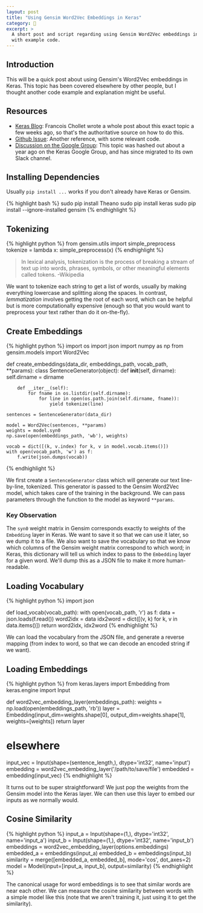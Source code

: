 ```yaml
---
layout: post
title: "Using Gensim Word2Vec Embeddings in Keras"
category: 🔨
excerpt: >
  A short post and script regarding using Gensim Word2Vec embeddings in Keras,
  with example code.
---
```


## Introduction

This will be a quick post about using Gensim's Word2Vec embeddings in Keras. This topic has been covered elsewhere by other people, but I thought another code example and explanation might be useful.

## Resources

- [Keras Blog][keras-blog]: Francois Chollet wrote a whole post about this exact topic a few weeks ago, so that's the authoritative source on how to do this.
- [Github Issue][github-issue]: Another reference, with some relevant code.
- [Discussion on the Google Group][google-group-discussion]: This topic was hashed out about a year ago on the Keras Google Group, and has since migrated to its own Slack channel.

## Installing Dependencies

Usually `pip install ...` works if you don't already have Keras or Gensim.

{% highlight bash %}
sudo pip install Theano
sudo pip install keras
sudo pip install --ignore-installed gensim
{% endhighlight %}

## Tokenizing

{% highlight python %}
from gensim.utils import simple_preprocess
tokenize = lambda x: simple_preprocess(x)
{% endhighlight %}

> In lexical analysis, tokenization is the process of breaking a stream of text up into words, phrases, symbols, or other meaningful elements called tokens. -Wikipedia

We want to tokenize each string to get a list of words, usually by making everything lowercase and splitting along the spaces. In contrast, *lemmatization* involves getting the root of each word, which can be helpful but is more computationally expensive (enough so that you would want to preprocess your text rather than do it on-the-fly).

## Create Embeddings

{% highlight python %}
import os
import json
import numpy as np
from gensim.models import Word2Vec

def create_embeddings(data_dir, embeddings_path, vocab_path, **params):
    class SentenceGenerator(object):
        def __init__(self, dirname):
            self.dirname = dirname

        def __iter__(self):
            for fname in os.listdir(self.dirname):
                for line in open(os.path.join(self.dirname, fname)):
                    yield tokenize(line)

    sentences = SentenceGenerator(data_dir)

    model = Word2Vec(sentences, **params)
    weights = model.syn0
    np.save(open(embeddings_path, 'wb'), weights)

    vocab = dict([(k, v.index) for k, v in model.vocab.items()])
    with open(vocab_path, 'w') as f:
        f.write(json.dumps(vocab))
{% endhighlight %}

We first create a `SentenceGenerator` class which will generate our text line-by-line, tokenized. This generator is passed to the Gensim Word2Vec model, which takes care of the training in the background. We can pass parameters through the function to the model as keyword `**params`.

### Key Observation

The `syn0` weight matrix in Gensim corresponds exactly to weights of the `Embedding` layer in Keras. We want to save it so that we can use it later, so we dump it to a file. We also want to save the vocabulary so that we know which columns of the Gensim weight matrix correspond to which word; in Keras, this dictionary will tell us which index to pass to the `Embedding` layer for a given word. We'll dump this as a JSON file to make it more human-readable.

## Loading Vocabulary

{% highlight python %}
import json

def load_vocab(vocab_path):
    with open(vocab_path, 'r') as f:
        data = json.loads(f.read())
    word2idx = data
    idx2word = dict([(v, k) for k, v in data.items()])
    return word2idx, idx2word
{% endhighlight %}

We can load the vocabulary from the JSON file, and generate a reverse mapping (from index to word, so that we can decode an encoded string if we want).

## Loading Embeddings

{% highlight python %}
from keras.layers import Embedding
from keras.engine import Input

def word2vec_embedding_layer(embeddings_path):
    weights = np.load(open(embeddings_path, 'rb'))
    layer = Embedding(input_dim=weights.shape[0], output_dim=weights.shape[1], weights=[weights])
    return layer

# elsewhere
input_vec = Input(shape=(sentence_length,), dtype='int32', name='input')
embedding = word2vec_embedding_layer('/path/to/save/file')
embedded = embedding(input_vec)
{% endhighlight %}

It turns out to be super straightforward! We just pop the weights from the Gensim model into the Keras layer. We can then use this layer to embed our inputs as we normally would.

## Cosine Similarity

{% highlight python %}
input_a = Input(shape=(1,), dtype='int32', name='input_a')
input_b = Input(shape=(1,), dtype='int32', name='input_b')
embeddings = word2vec_embedding_layer(options.embeddings)
embedded_a = embeddings(input_a)
embedded_b = embeddings(input_b)
similarity = merge([embedded_a, embedded_b], mode='cos', dot_axes=2)
model = Model(input=[input_a, input_b], output=similarity)
{% endhighlight %}

The canonical usage for word embeddings is to see that similar words are near each other. We can measure the cosine similarity between words with a simple model like this (note that we aren't training it, just using it to get the similarity).

<script src="https://gist.github.com/codekansas/15b3c2a2e9bc7a3c345138a32e029969.js"></script>

[script-link]: /resources/embeddings/embeddings.py
[keras-blog]: https://blog.keras.io/using-pre-trained-word-embeddings-in-a-keras-model.html
[github-issue]: https://github.com/fchollet/keras/issues/853
[google-group-discussion]: https://groups.google.com/forum/#!topic/keras-users/4wUnPDutY5o
[my-gist]: https://gist.github.com/codekansas/15b3c2a2e9bc7a3c345138a32e029969
